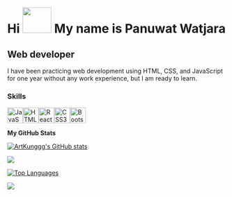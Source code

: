 Hi <img src="https://media.tenor.com/0CpFOKGVaeMAAAAi/hand-waving-hand.gif" width="66" height="59"> My name is Panuwat Watjara
=======================================================================================================================================

Web developer
-------------

I have been practicing web development using HTML, CSS, and JavaScript for one year without any work experience, but I am ready to learn.

### Skills

<p align="left">
<a href="https://developer.mozilla.org/en-US/docs/Web/JavaScript" target="_blank" rel="noreferrer"><img src="https://media1.giphy.com/media/v1.Y2lkPTc5MGI3NjExenBkNWJycDZjMzB6Z2Z0anhnaTY2a3ltcnZwdmU5cTNldGU0bTQ4diZlcD12MV9pbnRlcm5hbF9naWZfYnlfaWQmY3Q9cw/ln7z2eWriiQAllfVcn/giphy.gif" width="36" height="36" alt="JavaScript" /></a><a href="https://developer.mozilla.org/en-US/docs/Glossary/HTML5" target="_blank" rel="noreferrer"><img src="https://media3.giphy.com/media/v1.Y2lkPTc5MGI3NjExYm0wbThkdmxzdW1wb2NlZTB1MXNyZDUzN2YyNG5mampsc203dWphcCZlcD12MV9pbnRlcm5hbF9naWZfYnlfaWQmY3Q9cw/XAxylRMCdpbEWUAvr8/giphy.gif" width="36" height="36" alt="HTML5" /></a><a href="https://reactjs.org/" target="_blank" rel="noreferrer"><img src="https://media1.giphy.com/media/v1.Y2lkPTc5MGI3NjExMnZoM2trNXJ0MGk2OGV5MGJhbGgyNnQ4M2VoeDg0bjdyOHF6N25xayZlcD12MV9pbnRlcm5hbF9naWZfYnlfaWQmY3Q9cw/eNAsjO55tPbgaor7ma/giphy.gif" width="36" height="36" alt="React" /></a><a href="https://www.w3.org/TR/CSS/#css" target="_blank" rel="noreferrer"><img src="https://media3.giphy.com/media/v1.Y2lkPTc5MGI3NjExYnpvZnI5bDU2NHk1Yzg5NXl5dDc1am9uNHI1anQwdXFpNW14bGJzZyZlcD12MV9pbnRlcm5hbF9naWZfYnlfaWQmY3Q9cw/fsEaZldNC8A1PJ3mwp/giphy.gif" width="36" height="36" alt="CSS3" /></a><a href="https://getbootstrap.com/" target="_blank" rel="noreferrer"><img src="https://media3.giphy.com/media/v1.Y2lkPTc5MGI3NjExem93d2cxY3VtNTUxa3J4N2J0bzZzMzdpbTlxdXhxeWtvOG81ZDRuYSZlcD12MV9pbnRlcm5hbF9naWZfYnlfaWQmY3Q9cw/Sr8xDpMwVKOHUWDVRD/giphy.gif" width="36" height="36" alt="Bootstrap" /></a>
</p>

<b>My GitHub Stats</b>

<a href="http://www.github.com/ArtKunggg"><img src="https://github-readme-stats.vercel.app/api?username=ArtKunggg&show_icons=true&hide=&count_private=true&title_color=6366f1&text_color=14b8a6&icon_color=ec4899&bg_color=0f172a&hide_border=true&show_icons=true" alt="ArtKunggg's GitHub stats" /></a>

<a href="http://www.github.com/ArtKunggg"><img src="https://github-readme-streak-stats.herokuapp.com/?user=ArtKunggg&stroke=14b8a6&background=0f172a&ring=6366f1&fire=6366f1&currStreakNum=14b8a6&currStreakLabel=6366f1&sideNums=14b8a6&sideLabels=14b8a6&dates=14b8a6&hide_border=true" /></a>

<a href="https://github.com/ArtKunggg" align="left"><img src="https://github-readme-stats.vercel.app/api/top-langs/?username=ArtKunggg&langs_count=10&title_color=6366f1&text_color=14b8a6&icon_color=ec4899&bg_color=0f172a&hide_border=true&locale=en&custom_title=Top%20%Languages" alt="Top Languages" /></a>

[![](https://visitcount.itsvg.in/api?id=ArtKunggg&label=Profile%20Views&pretty=true)](https://visitcount.itsvg.in)
